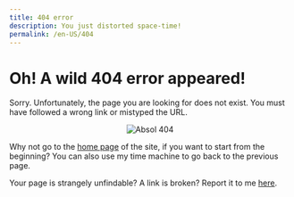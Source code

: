 ```yaml
---
title: 404 error
description: You just distorted space-time!
permalink: /en-US/404
---
```

# Oh! A wild 404 error appeared!
Sorry. Unfortunately, the page you are looking for does not exist. You must have followed a wrong link or mistyped the URL.
<p align="center">
  <img src="https://testabsol.github.io/assets/images/art/Absol_404.png" alt="Absol 404" /><br>
</p>

Why not go to the [home page](/en-US/) of the site, if you want to start from the beginning? You can also use my time machine to <span class="a" onclick="window.history.back()">go back to the previous page</span>.

Your page is strangely unfindable? A link is broken? Report it to me [here](https://github.com/SombrAbsol/SombrAbsol.github.io/issues).
